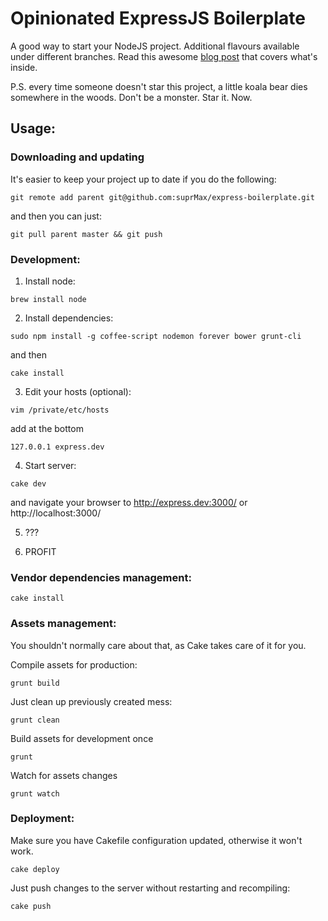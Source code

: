 # Opinionated ExpressJS Boilerplate

A good way to start your NodeJS project. Additional flavours available under different branches. Read this awesome [blog post](http://maxdegterev.name/blog/express-boilerplate) that covers what's inside.

P.S. every time someone doesn't star this project, a little koala bear dies somewhere in the woods. Don't be a monster. Star it. Now.

## Usage:
### Downloading and updating
  It's easier to keep your project up to date if you do the following:

  `git remote add parent git@github.com:suprMax/express-boilerplate.git`

  and then you can just:

  `git pull parent master && git push`

### Development:

1. Install node:

  `brew install node`

2. Install dependencies:

  `sudo npm install -g coffee-script nodemon forever bower grunt-cli`

  and then

  `cake install`

3. Edit your hosts (optional):

  `vim /private/etc/hosts`

  add at the bottom

  `127.0.0.1 express.dev`

4. Start server:

  `cake dev`

  and navigate your browser to http://express.dev:3000/ or http://localhost:3000/

5. ???

6. PROFIT

### Vendor dependencies management:

`cake install`

### Assets management:

You shouldn't normally care about that, as Cake takes care of it for you.

Compile assets for production:

  `grunt build`

Just clean up previously created mess:

  `grunt clean`

Build assets for development once

  `grunt`

Watch for assets changes

  `grunt watch`

### Deployment:

Make sure you have Cakefile configuration updated, otherwise it won't work.

  `cake deploy`

Just push changes to the server without restarting and recompiling:

  `cake push`
